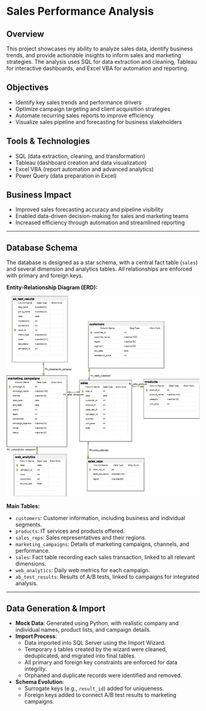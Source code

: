# Sales Performance Analysis

## Overview
This project showcases my ability to analyze sales data, identify business trends, and provide actionable insights to inform sales and marketing strategies. The analysis uses SQL for data extraction and cleaning, Tableau for interactive dashboards, and Excel VBA for automation and reporting.

## Objectives
- Identify key sales trends and performance drivers
- Optimize campaign targeting and client acquisition strategies
- Automate recurring sales reports to improve efficiency
- Visualize sales pipeline and forecasting for business stakeholders

## Tools & Technologies
- SQL (data extraction, cleaning, and transformation)
- Tableau (dashboard creation and data visualization)
- Excel VBA (report automation and advanced analytics)
- Power Query (data preparation in Excel)

## Business Impact
- Improved sales forecasting accuracy and pipeline visibility
- Enabled data-driven decision-making for sales and marketing teams
- Increased efficiency through automation and streamlined reporting

---

## Database Schema

The database is designed as a star schema, with a central fact table (`sales`) and several dimension and analytics tables. All relationships are enforced with primary and foreign keys.

**Entity-Relationship Diagram (ERD):**

![SQL Entity Relational Database Diagram](images/SQL_Sales_Analysis_db_Diagram.jpg)

**Main Tables:**
- `customers`: Customer information, including business and individual segments.
- `products`: IT services and products offered.
- `sales_reps`: Sales representatives and their regions.
- `marketing_campaigns`: Details of marketing campaigns, channels, and performance.
- `sales`: Fact table recording each sales transaction, linked to all relevant dimensions.
- `web_analytics`: Daily web metrics for each campaign.
- `ab_test_results`: Results of A/B tests, linked to campaigns for integrated analysis.

---

## Data Generation & Import

- **Mock Data**: Generated using Python, with realistic company and individual names, product lists, and campaign details.
- **Import Process**:
  - Data imported into SQL Server using the Import Wizard.
  - Temporary `$` tables created by the wizard were cleaned, deduplicated, and migrated into final tables.
  - All primary and foreign key constraints are enforced for data integrity.
  - Orphaned and duplicate records were identified and removed.
- **Schema Evolution**:
  - Surrogate keys (e.g., `result_id`) added for uniqueness.
  - Foreign keys added to connect A/B test results to marketing campaigns.
